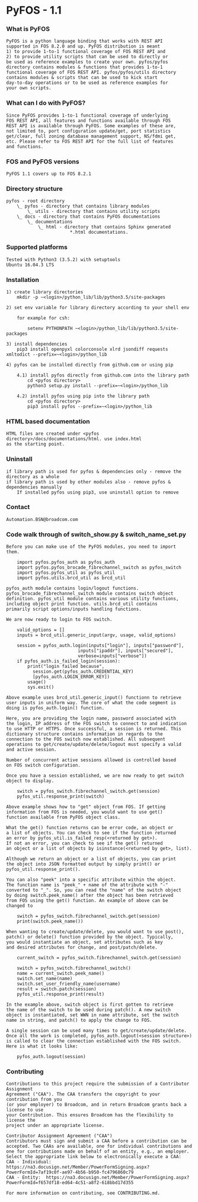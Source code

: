 PyFOS - 1.1
===========

### What is PyFOS ###

    PyFOS is a python language binding that works with REST API
    supported in FOS 8.2.0 and up. PyFOS distribution is meant
    1) to provide 1-to-1 functional coverage of FOS REST API and
    2) to provide utility scripts that can be used to directly or
    be used as reference examples to create your own. pyfos/pyfos
    directory contains modules & functions that provides 1-to-1
    functional coverage of FOS REST API. pyfos/pyfos/utils directory
    contains modules & scripts that can be used to kick start
    day-to-day operations or to be used as reference examples for
    your own scripts.

### What can I do with PyFOS? ###

	Since PyFOS provides 1-to-1 functional coverage of underlying
    FOS REST API, all features and functions available through FOS
    REST API is available through PyFOS. Some examples of these are,
    not limited to, port configuration update/get, port statistics
    get/clear, full zoning database management support, NS/fdmi get,
    etc. Please refer to FOS REST API for the full list of features
    and functions.

### FOS and PyFOS versions ###

    PyFOS 1.1 covers up to FOS 8.2.1

### Directory structure ###

    pyfos - root directory
        \_ pyfos - directory that contains library modules
            \_ utils - directory that contains utility scripts
        \_ docs - directory that contains PyFOS documentations
            \_ documentations
                \_ html - directory that contains Sphinx generated
                            *.html documentations.

### Supported platforms ###

    Tested with Python3 (3.5.2) with setuptools
    Ubuntu 16.04.3 LTS

### Installation ###

    1) create library directories
        mkdir -p ~<login>/python_lib/lib/python3.5/site-packages

    2) set env variable for library directory according to your shell env

        for example for csh:

            setenv PYTHONPATH ~<login>/python_lib/lib/python3.5/site-packages

    3) install dependencies
        pip3 install openpyxl colorconsole xlrd jsondiff requests xmltodict --prefix=~<login>/python_lib

    4) pyfos can be installed directly from github.com or using pip

        4.1) install pyfos directly from github.com into the library path
            cd <pyfos directory>
            python3 setup.py install --prefix=~<login>/python_lib

        4.2) install pyfos using pip into the library path
            cd <pyfos directory>
            pip3 install pyfos --prefix=~<login>/python_lib

### HTML based documentation ###

    HTML files are created under <pyfos directory>/docs/documentations/html. use index.html
    as the starting point.

### Uninstall ###

    if library path is used for pyfos & dependencies only - remove the directory as a whole
    if library path is used by other modules also - remove pyfos & dependencies manually
        If installed pyfos using pip3, use uninstall option to remove

### Contact ###

    Automation.BSN@broadcom.com

### Code walk through of switch_show.py & switch_name_set.py ###

    Before you can make use of the PyFOS modules, you need to import
    them.

        import pyfos.pyfos_auth as pyfos_auth
        import pyfos.pyfos_brocade_fibrechannel_switch as pyfos_switch
        import pyfos.pyfos_util as pyfos_util
        import pyfos.utils.brcd_util as brcd_util

    pyfos_auth module contains login/logout functions.
    pyfos_brocade_fibrechannel_switch module contains switch object
    definition. pyfos_util module contains various utility functions,
    including object print function. utils.brcd_util contains
    primarily script options/inputs handling functions.
    
    We are now ready to login to FOS switch.

        valid_options = []
        inputs = brcd_util.generic_input(argv, usage, valid_options)

        session = pyfos_auth.login(inputs["login"], inputs["password"],
                               inputs["ipaddr"], inputs["secured"],
                               verbose=inputs["verbose"])
        if pyfos_auth.is_failed_login(session):
            print("login failed because",
              session.get(pyfos_auth.CREDENTIAL_KEY)
              [pyfos_auth.LOGIN_ERROR_KEY])
            usage()
            sys.exit()

    Above example uses brcd_util.generic_input() functionn to retrieve
    user inputs in uniform way. The core of what the code segment is
    doing is pyfos_auth.login() function.
    
    Here, you are providing the login name, password associated with
    the login, IP address of the FOS switch to connect to and indication
    to use HTTP or HTTPS. Once successful, a session is returned. This
    dictionary structure contains information in regards to the
    connection to the FOS switch now established. All subsequent
    operations to get/create/update/delete/logout must specify a valid
    and active session.

    Number of concurrent active sessions allowed is controlled based
    on FOS switch configuration. 

    Once you have a session established, we are now ready to get switch
    object to display.
    
        switch = pyfos_switch.fibrechannel_switch.get(session)
        pyfos_util.response_print(switch)
    
    Above example shows how to "get" object from FOS. If getting
    information from FOS is needed, you would want to use get()
    function available from PyFOS object class.

    What the get() function returns can be error code, an object or
    a list of objects. You can check to see if the function returned
    an error by pyfos_util.is_failed_resp(<returned by get>).
    If not an error, you can check to see if the get() returned
    an object or a list of objects by isinstance(<returned by get>, list).

    Although we return an object or a list of objects, you can print
    the object into JSON formatted output by simply print() or
    pyfos_util.response_print().

    You can also "peek" into a specific attribute within the object.
    The function name is "peek_" + name of the attribute with "-"
    converted to "_". So, you can read the "name" of the switch object
    by doing switch.peek_name() after the object has been retrieved
    from FOS using the get() function. An example of above can be
    changed to

        switch = pyfos_switch.fibrechannel_switch.get(session)
        print(switch.peek_name())

    When wanting to create/update/delete, you would want to use post(),
    patch() or delete() function provided by the object. Typically,
    you would instantiate an object, set attributes such as key
    and desired attributes for change, and post/patch/delete.

        current_switch = pyfos_switch.fibrechannel_switch.get(session)

        switch = pyfos_switch.fibrechannel_switch()
        name = current_switch.peek_name()
        switch.set_name(name)
        switch.set_user_friendly_name(username)
        result = switch.patch(session)
        pyfos_util.response_print(result)

    In the example above, switch object is first gotten to retrieve
    the name of the switch to be used during patch(). A new switch
    object is instantiated, set WWN in name attribute, set the switch
    name in string, and patch() to apply the change to FOS.

    A single session can be used many times to get/create/update/delete.
    Once all the work is completed, pyfos_auth.logout(<session structure>)
    is called to clear the connection established with the FOS switch.
    Here is what it looks like:

        pyfos_auth.logout(session)


### Contributing ###

    Contributions to this project require the submission of a Contributor Assignment
    Agreement ("CAA"). The CAA transfers the copyright to your contribution from you 
    (or your employer) to Broadcom, and in return Broadcom grants back a license to use 
    your Contribution. This ensures Broadcom has the flexibility to license the 
    project under an appropriate license. 

    Contributor Assignment Agreement ("CAA")
    Contributors must sign and submit a CAA before a contribution can be accepted. Two CAAs are available, one for individual contributions and one for contributions made on behalf of an entity, e.g., an employer. Select the appropriate link below to electronically execute a CAA:
    CAA - Individual:  https://na3.docusign.net/Member/PowerFormSigning.aspx?PowerFormId=7af19c0f-ae97-4b56-b950-fc4796860c79
    CAA - Entity:  https://na3.docusign.net/Member/PowerFormSigning.aspx?PowerFormId=f657df18-ed64-4c51-a8f2-618bbd17d355
                
    For more information on contributing, see CONTRIBUTING.md.

